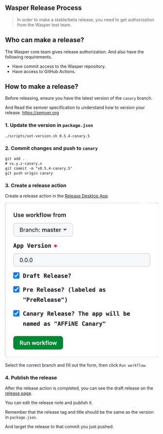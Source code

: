 ## Wasper Release Process

> In order to make a stable/beta release, you need to get authorization from the Wasper test team.

## Who can make a release?

The Wasper core team gives release authorization. And also have the following requirements.

- Have commit access to the Wasper repository.
- Have access to GitHub Actions.

## How to make a release?

Before releasing, ensure you have the latest version of the `canary` branch.

And Read the semver specification to understand how to version your release. https://semver.org

### 1. Update the version in `package.json`

```shell
./scripts/set-version.sh 0.5.4-canary.5
```

### 2. Commit changes and push to `canary`

```shell
git add .
# vx.y.z-canary.n
git commit -m "v0.5.4-canary.5"
git push origin canary
```

### 3. Create a release action

Create a release action in the [Release Desktop App](https://github.com/toeverything/Wasper/actions/workflows/release-desktop-app.yml).

![img.png](assets/release-action.png)

Select the correct branch and fill out the form, then click `Run workflow`.

### 4. Publish the release

After the release action is completed, you can see the draft release on the [release page](https://github.com/toeverything/Wasper/releases).

You can edit the release note and publish it.

Remember that the release tag and title should be the same as the version in `package.json`.

And target the release to that commit you just pushed.
